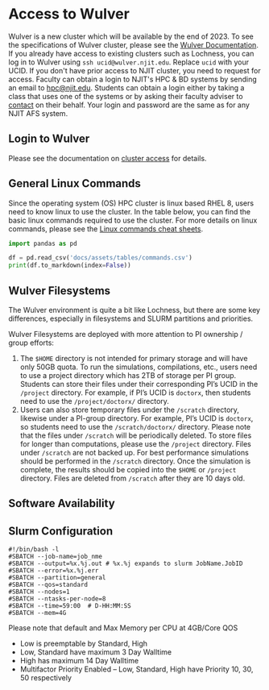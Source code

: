 # Access to Wulver
Wulver is a new cluster which will be available by the end of 2023. To see the specifications of Wulver cluster, please see the [Wulver Documentation](wulver.md).
If you already have access to existing clusters such as Lochness, you can log in to Wulver using `ssh ucid@wulver.njit.edu`. Replace `ucid` with your UCID. If you don't have prior access to NJIT cluster, you need to request for access.
Faculty can obtain a login to NJIT's HPC & BD systems by sending an email to [hpc@njit.edu](mailto:hpc@njit.edu). Students can obtain a login either by taking a class that uses one of the systems or by asking their faculty adviser to [contact](mailto:hpc@njit.edu) on their behalf. Your login and password are the same as for any NJIT AFS system.

## Login to Wulver
Please see the documentation on [cluster access](cluster_access.md) for details.

## General Linux Commands
Since the operating system (OS) HPC cluster is linux based RHEL 8, users need to know linux to use the cluster.
In the table below, you can find the basic linux commands required to use the cluster. For more details on linux commands, please see the [Linux commands cheat sheets](https://www.linuxtrainingacademy.com/linux-commands-cheat-sheet).

```python exec="on"
import pandas as pd

df = pd.read_csv('docs/assets/tables/commands.csv')
print(df.to_markdown(index=False))
```

## Wulver Filesystems

The Wulver environment is quite a bit like Lochness, but there are some key differences, especially in filesystems and SLURM partitions and priorities.

 Wulver Filesystems are deployed with more attention to PI ownership / group efforts:
1. The `$HOME` directory is not intended for primary storage and will have only 50GB quota. To run the simulations, compilations, etc., users need to use a project directory which has 2TB of storage per PI group. Students can store their files under their corresponding PI’s UCID in the `/project` directory.  For example, if PI’s UCID is `doctorx`, then students need to use the `/project/doctorx/` directory. 
2. Users can also store temporary files under the `/scratch` directory, likewise under a PI-group directory. For example, PI’s UCID is `doctorx`, so students need to use the `/scratch/doctorx/` directory.  Please note that the files under `/scratch` will be periodically deleted. To store files for longer than computations, please use the `/project` directory.  Files under `/scratch` are not backed up. For best performance simulations should be performed in the `/scratch` directory. Once the simulation is complete, the results should be copied into the `$HOME` or `/project` directory.  Files are deleted from `/scratch` after they are 10 days old.

## Software Availability

## Slurm Configuration

```slurm
#!/bin/bash -l
#SBATCH --job-name=job_nme
#SBATCH --output=%x.%j.out # %x.%j expands to slurm JobName.JobID
#SBATCH --error=%x.%j.err
#SBATCH --partition=general
#SBATCH --qos=standard
#SBATCH --nodes=1
#SBATCH --ntasks-per-node=8
#SBATCH --time=59:00  # D-HH:MM:SS
#SBATCH --mem=4G
```
Please note that default and Max Memory per CPU at 4GB/Core
QOS

* Low is preemptable by Standard, High
* Low, Standard have maximum 3 Day Walltime
* High has maximum 14 Day Walltime
* Multifactor Priority Enabled – Low, Standard, High have Priority 10, 30, 50 respectively
